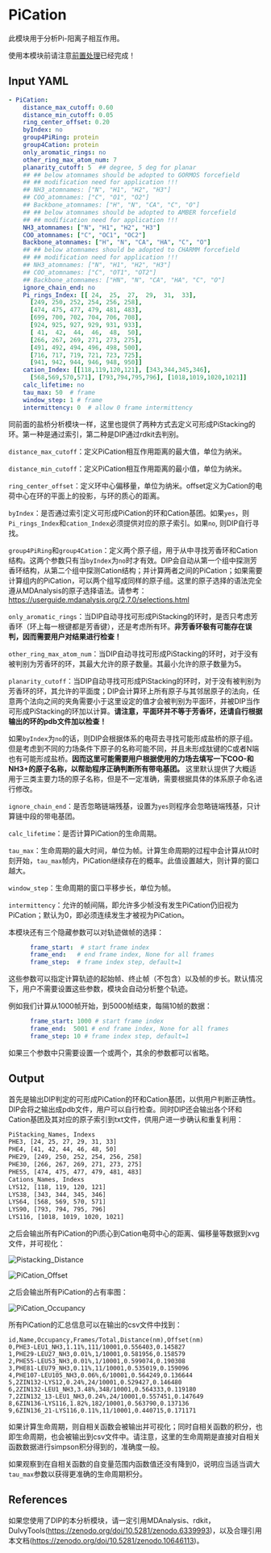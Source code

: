 # PiCation

此模块用于分析Pi-阳离子相互作用。

使用本模块前请注意[前置处理](https://duivyprocedures-docs.readthedocs.io/en/latest/Framework.html#id7)已经完成！

## Input YAML

```yaml
- PiCation:
    distance_max_cutoff: 0.60
    distance_min_cutoff: 0.05
    ring_center_offset: 0.20
    byIndex: no 
    group4PiRing: protein
    group4Cation: protein
    only_aromatic_rings: no
    other_ring_max_atom_num: 7
    planarity_cutoff: 5  ## degree, 5 deg for planar
    ## ## below atomnames should be adopted to GORMOS forcefield
    ## ## modification need for application !!!
    ## NH3_atomnames: ["N", "H1", "H2", "H3"]
    ## COO_atomnames: ["C", "O1", "O2"]
    ## Backbone_atomnames: ["H", "N", "CA", "C", "O"]
    ## ## below atomnames should be adopted to AMBER forcefield
    ## ## modification need for application !!!
    NH3_atomnames: ["N", "H1", "H2", "H3"]
    COO_atomnames: ["C", "OC1", "OC2"]
    Backbone_atomnames: ["H", "N", "CA", "HA", "C", "O"]
    ## ## below atomnames should be adopted to CHARMM forcefield
    ## ## modification need for application !!!
    ## NH3_atomnames: ["N", "H1", "H2", "H3"]
    ## COO_atomnames: ["C", "OT1", "OT2"]
    ## Backbone_atomnames: ["HN", "N", "CA", "HA", "C", "O"]
    ignore_chain_end: no
    Pi_rings_Index: [[ 24,  25,  27,  29,  31,  33], 
      [249, 250, 252, 254, 256, 258],
      [474, 475, 477, 479, 481, 483], 
      [699, 700, 702, 704, 706, 708],
      [924, 925, 927, 929, 931, 933],
      [ 41,  42,  44,  46,  48,  50],
      [266, 267, 269, 271, 273, 275],
      [491, 492, 494, 496, 498, 500], 
      [716, 717, 719, 721, 723, 725],
      [941, 942, 944, 946, 948, 950]]
    cation_Index: [[118,119,120,121], [343,344,345,346], 
      [568,569,570,571], [793,794,795,796], [1018,1019,1020,1021]]
    calc_lifetime: no
    tau_max: 50  # frame
    window_step: 1 # frame
    intermittency: 0  # allow 0 frame intermittency
```

同前面的盐桥分析模块一样，这里也提供了两种方式去定义可形成PiStacking的环。第一种是通过索引，第二种是DIP通过rdkit去判别。

`distance_max_cutoff`：定义PiCation相互作用距离的最大值，单位为纳米。

`distance_min_cutoff`：定义PiCation相互作用距离的最小值，单位为纳米。

`ring_center_offset`：定义环中心偏移量，单位为纳米。offset定义为Cation的电荷中心在环的平面上的投影，与环的质心的距离。

`byIndex`：是否通过索引定义可形成PiCation的环和Cation基团。如果`yes`，则`Pi_rings_Index`和`cation_Index`必须提供对应的原子索引。如果`no`, 则DIP自行寻找。

`group4PiRing`和`group4Cation`：定义两个原子组，用于从中寻找芳香环和Cation结构。这两个参数只有当`byIndex`为`no`时才有效。DIP会自动从第一个组中探测芳香环结构，从第二个组中探测Cation结构；并计算两者之间的PiCation；如果需要计算组内的PiCation，可以两个组写成同样的原子组。这里的原子选择的语法完全遵从MDAnalysis的原子选择语法。请参考：https://userguide.mdanalysis.org/2.7.0/selections.html

`only_aromatic_rings`：当DIP自动寻找可形成PiStacking的环时，是否只考虑芳香环（环上每一根键都是芳香键），还是考虑所有环。**非芳香环极有可能存在误判，因而需要用户对结果进行检查！**

`other_ring_max_atom_num`：当DIP自动寻找可形成PiStacking的环时，对于没有被判别为芳香环的环，其最大允许的原子数量。其最小允许的原子数量为5。

`planarity_cutoff`：当DIP自动寻找可形成PiStacking的环时，对于没有被判别为芳香环的环，其允许的平面度；DIP会计算环上所有原子与其邻居原子的法向，任意两个法向之间的夹角需要小于这里设定的值才会被判别为平面环，并被DIP当作可形成PiStacking的环加以计算。**请注意，平面环并不等于芳香环，还请自行根据输出的环的pdb文件加以检查！**

如果`byIndex`为`no`的话，则DIP会根据体系的电荷去寻找可能形成盐桥的原子组。但是考虑到不同的力场条件下原子的名称可能不同，并且未形成肽键的C或者N端也有可能形成盐桥。**因而这里可能需要用户根据使用的力场去填写一下COO-和NH3+的原子名称，以帮助程序正确判断所有带电基团。** 这里默认提供了大概适用于三类主要力场的原子名称，但是不一定准确，需要根据具体的体系原子命名进行修改。

`ignore_chain_end`：是否忽略链端残基，设置为`yes`则程序会忽略链端残基，只计算链中段的带电基团。

`calc_lifetime`：是否计算PiCation的生命周期。

`tau_max`：生命周期的最大时间，单位为帧。计算生命周期的过程中会计算从t0时刻开始，`tau_max`帧内，PiCation继续存在的概率。此值设置越大，则计算的窗口越大。

`window_step`：生命周期的窗口平移步长，单位为帧。

`intermittency`：允许的帧间隔，即允许多少帧没有发生PiCation仍旧视为PiCation；默认为0，即必须连续发生才被视为PiCation。

本模块还有三个隐藏参数可以对轨迹做帧的选择：

```yaml
      frame_start:  # start frame index
      frame_end:   # end frame index, None for all frames
      frame_step:  # frame index step, default=1
```

这些参数可以指定计算轨迹的起始帧、终止帧（不包含）以及帧的步长。默认情况下，用户不需要设置这些参数，模块会自动分析整个轨迹。

例如我们计算从1000帧开始，到5000帧结束，每隔10帧的数据：

```yaml
      frame_start: 1000 # start frame index
      frame_end:  5001 # end frame index, None for all frames
      frame_step: 10 # frame index step, default=1
```

如果三个参数中只需要设置一个或两个，其余的参数都可以省略。

## Output

首先是输出DIP判定的可形成PiCation的环和Cation基团，以供用户判断正确性。DIP会将之输出成pdb文件，用户可以自行检查。同时DIP还会输出各个环和Cation基团及其对应的原子索引到txt文件，供用户进一步确认和重复利用：

```txt
PiStacking_Names, Indexs
PHE3, [24, 25, 27, 29, 31, 33]
PHE4, [41, 42, 44, 46, 48, 50]
PHE29, [249, 250, 252, 254, 256, 258]
PHE30, [266, 267, 269, 271, 273, 275]
PHE55, [474, 475, 477, 479, 481, 483]
Cations_Names, Indexs
LYS12, [118, 119, 120, 121]
LYS38, [343, 344, 345, 346]
LYS64, [568, 569, 570, 571]
LYS90, [793, 794, 795, 796]
LYS116, [1018, 1019, 1020, 1021]
```


之后会输出所有PiCation的Pi质心到Cation电荷中心的距离、偏移量等数据到xvg文件，并可视化：

![Pistacking_Distance](static/PiCation_Distances.png)

![PiCation_Offset](static/PiCation_Offsets.png)

之后会输出所有PiCation的占有率图：

![PiCation_Occupancy](static/PiCation_Existence_Map.png)


所有PiCation的汇总信息可以在输出的csv文件中找到：

```csv
id,Name,Occupancy,Frames/Total,Distance(nm),Offset(nm)
0,PHE3-LEU1_NH3,1.11%,111/10001,0.556403,0.145827
1,PHE29-LEU27_NH3,0.01%,1/10001,0.581956,0.158579
2,PHE55-LEU53_NH3,0.01%,1/10001,0.599074,0.190308
3,PHE81-LEU79_NH3,0.11%,11/10001,0.535019,0.159096
4,PHE107-LEU105_NH3,0.06%,6/10001,0.564249,0.136644
5,2ZIN132-LYS12,0.24%,24/10001,0.529427,0.146480
6,2ZIN132-LEU1_NH3,3.48%,348/10001,0.564333,0.119180
7,2ZIN132_13-LEU1_NH3,0.24%,24/10001,0.557451,0.147649
8,6ZIN136-LYS116,1.82%,182/10001,0.563790,0.137136
9,6ZIN136_21-LYS116,0.11%,11/10001,0.440715,0.171171

```

如果计算生命周期，则自相关函数会被输出并可视化；同时自相关函数的积分，也即生命周期，也会被输出到csv文件中。请注意，这里的生命周期是直接对自相关函数数据进行simpson积分得到的，准确度一般。

如果观察到在自相关函数的自变量范围内函数值还没有降到0，说明应当适当调大`tau_max`参数以获得更准确的生命周期积分。

## References

如果您使用了DIP的本分析模块，请一定引用MDAnalysis、rdkit，DuIvyTools(https://zenodo.org/doi/10.5281/zenodo.6339993)，以及合理引用本文档(https://zenodo.org/doi/10.5281/zenodo.10646113)。